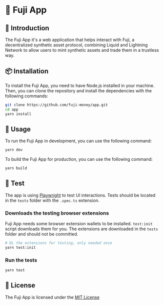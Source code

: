 # 🗻 Fuji App

## 📖 Introduction

The Fuji App it's a web application that helps interact with Fuji, a decentralized synthetic asset protocol, combining Liquid and Lightning Network to allow users to mint synthetic assets and trade them in a trustless way.

## 📦 Installation

To install the Fuji App, you need to have Node.js installed in your machine. Then, you can clone the repository and install the dependencies with the following commands:

```bash
git clone https://github.com/fuji-money/app.git
cd app
yarn install
```

## 🚀 Usage

To run the Fuji App in development, you can use the following command:

```bash
yarn dev
```

To build the Fuji App for production, you can use the following command:

```bash
yarn build
```

## 🧪 Test

The app is using [Playwright](https://playwright.dev/) to test UI interactions. Tests should be located in the `tests` folder with the `.spec.ts` extension.

### Downloads the testing browser extensions

Fuji App needs some browser extension wallets to be installed. `test:init` script downloads them for you. The extensions are downloaded in the `tests` folder and should not be committed.

```bash
# DL the extensions for testing, only needed once
yarn test:init
```

### Run the tests

```bash
yarn test
```

## 📝 License

The Fuji App is licensed under the [MIT License](LICENSE.md)
